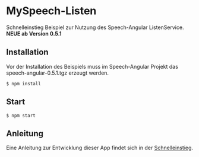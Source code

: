 # MySpeech-Listen

Schnelleinstieg Beispiel zur Nutzung des Speech-Angular ListenService.
**NEUE ab Version 0.5.1**

## Installation

Vor der Installation des Beispiels muss im Speech-Angular Projekt das speech-angular-0.5.1.tgz erzeugt werden.

    $ npm install

## Start

    $ npm start

## Anleitung 

Eine Anleitung zur Entwicklung dieser App findet sich in der [Schnelleinstieg](./QuickStart_listen.md).
